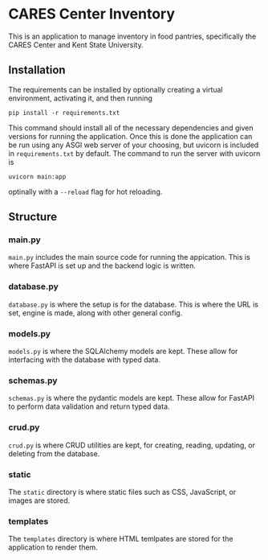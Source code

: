 # CARES Center Inventory

This is an application to manage inventory in food pantries, specifically the CARES Center and Kent State University.

## Installation

The requirements can be installed by optionally creating a virtual environment, activating it, and then running

`pip install -r requirements.txt`

This command should install all of the necessary dependencies and given versions for running the application. Once this is done the application can be run using any ASGI web server of your choosing, but uvicorn is included in `requirements.txt` by default. The command to run the server with uvicorn is

`uvicorn main:app`

optinally with a `--reload` flag for hot reloading.

## Structure

### main.py

`main.py` includes the main source code for running the appication. This is where FastAPI is set up and the backend logic is written.

### database.py

`database.py` is where the setup is for the database. This is where the URL is set, engine is made, along with other general config.

### models.py

`models.py` is where the SQLAlchemy models are kept. These allow for interfacing with the database with typed data.

### schemas.py

`schemas.py` is where the pydantic models are kept. These allow for FastAPI to perform data validation and return typed data.

### crud.py

`crud.py` is where CRUD utilities are kept, for creating, reading, updating, or deleting from the database.

### static

The `static` directory is where static files such as CSS, JavaScript, or images are stored.

### templates

The `templates` directory is where HTML temlpates are stored for the application to render them.